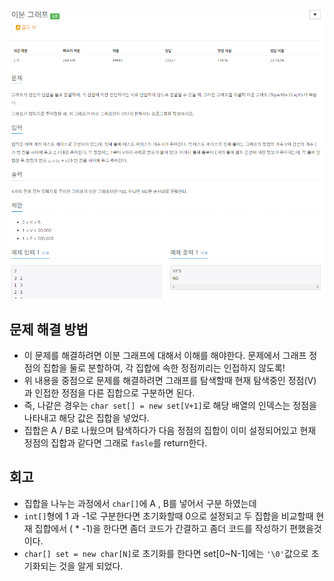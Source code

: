 ![img.png](image/이분그래프.png)

## 문제 해결 방법
- 이 문제를 해결하려면 이분 그래프에 대해서 이해를 해야한다. 문제에서 그래프 정점의 집합을 둘로 분할하여, 각 집합에 속한 정점끼리는 인접하지 않도록!
- 위 내용을 중점으로 문제를 해결하려면 그래프를 탐색할때 현재 탐색중인 정점(V)과 인접한 정점을 다른 집합으로 구분하면 된다.
- 즉, 나같은 경우는 `char set[] = new set[V+1]`로 해당 배열의 인덱스는 정점을 나타내고 해당 값은 집합을 넣었다.
- 집합은 A / B로 나웠으며 탐색하다가 다음 정점의 집합이 이미 설정되어있고 현재 정점의 집합과 같다면 그래로 `fasle`를 return한다.

## 회고
- 집합을 나누는 과정에서 `char[]`에 A , B를 넣어서 구분 하였는데
- `int[]`형에 1 과 -1로 구분한다면 초기화할때 0으로 설정되고 두 집합을 비교할때 현재 집합에서 ( * -1)을 한다면 좀더 코드가 간결하고 좀더 코드를 작성하기 편했을것이다.
- `char[] set = new char[N]`로 초기화를 한다면 set[0~N-1]에는 `'\0'`값으로 초기화되는 것을 알게 되었다.
